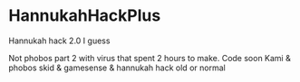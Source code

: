 # HannukahHackPlus
Hannukah hack 2.0 I guess

Not phobos part 2 with virus that spent 2 hours to make.
Code soon
Kami & phobos skid & gamesense & hannukah hack old or normal
